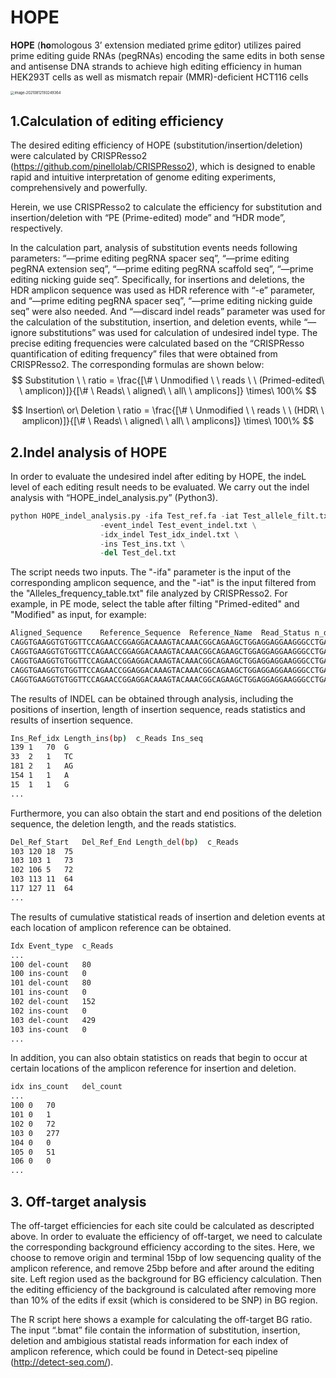 # HOPE
**HOPE** (**ho**mologous 3’ extension mediated <u>p</u>rime <u>e</u>ditor) utilizes paired prime editing guide RNAs (pegRNAs) encoding the same edits in both sense and antisense DNA strands to achieve high editing efficiency in  human HEK293T cells as well as mismatch repair (MMR)-deficient HCT116 cells

<img src="https://i.loli.net/2021/08/12/oeTBOfb1kCLDlGw.png" alt="image-20210812193249364" style="zoom:40%;" />



## 1.Calculation of editing efficiency

The desired editing efficiency of HOPE (substitution/insertion/deletion) were calculated by CRISPResso2 (https://github.com/pinellolab/CRISPResso2), which is designed to enable rapid and intuitive interpretation of genome editing experiments, comprehensively and powerfully.

Herein, we use CRISPResso2 to calculate the efficiency for substitution and insertion/deletion with “PE (Prime-edited) mode” and “HDR mode”, respectively.

In the calculation part, analysis of substitution events needs following parameters: “—prime editing pegRNA spacer seq”, “—prime editing pegRNA extension seq”, “—prime editing pegRNA scaffold seq”, “—prime editing nicking guide seq”. Specifically, for insertions and deletions, the HDR amplicon sequence was used as HDR reference with “-e” parameter, and “—prime editing pegRNA spacer seq”, “—prime editing nicking guide seq” were also needed. And “—discard indel reads” parameter was used for the calculation of the substitution, insertion, and deletion events, while “—ignore substitutions” was used for calculation of undesired indel type. The precise editing frequencies were calculated based on the “CRISPResso quantification of editing frequency” files that were obtained from CRISPResso2. The corresponding formulas are shown below:
$$
Substitution \ \ ratio = \frac{[\# \ Unmodified \ \ reads \ \ (Primed-edited\ \ amplicon)]}{[\# \ Reads\ \ aligned\ \ all\ \ amplicons]} \times\ 100\%
$$

$$
Insertion\ or\ Deletion \ ratio = \frac{[\# \ Unmodified \ \ reads \ \ (HDR\ \ amplicon)]}{[\# \ Reads\ \ aligned\ \ all\ \ amplicons]} \times\ 100\%
$$



## 2.Indel analysis of HOPE

In order to evaluate the undesired indel after editing by HOPE, the indeL level of each editing result needs to be evaluated. We carry out the indel analysis with “HOPE_indel_analysis.py” (Python3).

```python
python HOPE_indel_analysis.py -ifa Test_ref.fa -iat Test_allele_filt.txt \
					-event_indel Test_event_indel.txt \
					-idx_indel Test_idx_indel.txt \
					-ins Test_ins.txt \
					-del Test_del.txt
```

The script needs two inputs. The "-ifa" parameter is the input of the corresponding amplicon sequence, and the "-iat" is the input filtered from the "Alleles_frequency_table.txt" file analyzed by CRISPResso2. For example, in PE mode, select the table after filting "Primed-edited" and "Modified" as input, for example:

```bash
Aligned_Sequence	Reference_Sequence	Reference_Name	Read_Status	n_deleted	n_inserted	n_mutated	#Reads	%Reads
CAGGTGAAGGTGTGGTTCCAGAACCGGAGGACAAAGTACAAACGGCAGAAGCTGGAGGAGGAAGGGCCTGAGTCCGAGCAGAAGAACAAGGGCTCCCATCACATCAACCGGTGGCGCATTGCCACGA----------------GGACATCGATGTCACCTCCAATGACTAGGGTGGGCAAC	CAGGTGAAGGTGTGGTTCCAGAACCGGAGGACAAAGTACAAACGGCAGAAGCTGGAGGAGGAAGGGCCTGAGTCCGAGCAGAAGAACAAGGGCTCCCATCACATCAACCGGTGGCGCATTGCCACGAAGCAGGCCAATGGGGAGGACATCGATGTCACCTCCAATGACTAGGGTGGGCAAC	Prime-edited	MODIFIED	16	0	0	69	0.0312864158010003	idx_ 1
CAGGTGAAGGTGTGGTTCCAGAACCGGAGGACAAAGTACAAACGGCAGAAGCTGGAGGAGGAAGGGCCTGAGTCCGAGCAGAAGAACAAGGGCTCCCATCAC------------------GCCACGAAGCAGGCCAATGGGGAGGACATCGATGTCACCTCCAATGACTAGGGTGGGCAAC	CAGGTGAAGGTGTGGTTCCAGAACCGGAGGACAAAGTACAAACGGCAGAAGCTGGAGGAGGAAGGGCCTGAGTCCGAGCAGAAGAACAAGGGCTCCCATCACATCAACCGGTGGCGCATTGCCACGAAGCAGGCCAATGGGGAGGACATCGATGTCACCTCCAATGACTAGGGTGGGCAAC	Prime-edited	MODIFIED	18	0	0	68	0.0308329894850437	idx_ 2
CAGGTGAAGGTGTGGTTCCAGAACCGGAGGACAAAGTACAAACGGCAGAAGCTGGAGGAGGAAGGGCCTGAGTCCGAGCAGAAGAACAAGGGCTCCCATCACATCAACCGGTGGCGCATTGCCACGAAGCAGGCCAATGGGGGAGGACATCGATGTCACCTCCAATGACTAGGGTGGGCAAC	CAGGTGAAGGTGTGGTTCCAGAACCGGAGGACAAAGTACAAACGGCAGAAGCTGGAGGAGGAAGGGCCTGAGTCCGAGCAGAAGAACAAGGGCTCCCATCACATCAACCGGTGGCGCATTGCCACGAAGCAGGCCAATG-GGGAGGACATCGATGTCACCTCCAATGACTAGGGTGGGCAAC	Prime-edited	MODIFIED	0	1	0	67	0.0303795631690872	idx_ 3
CAGGTGAAGGTGTGGTTCCAGAACCGGAGGACAAAGTACAAACGGCAGAAGCTGGAGGAGGAAGGGCCTGAGTCCGAGCAGAAGAACAAGGGCTCCCATCAC-GCAAACGGTTGCGCATTGCCACGAAGCAGGCCAATGGGGAGGACATCGATGTCACCTCCAATGACTAGGGTGGGCAAC	CAGGTGAAGGTGTGGTTCCAGAACCGGAGGACAAAGTACAAACGGCAGAAGCTGGAGGAGGAAGGGCCTGAGTCCGAGCAGAAGAACAAGGGCTCCCATCACATCAACCGGTGGCGCATTGCCACGAAGCAGGCCAATGGGGAGGACATCGATGTCACCTCCAATGACTAGGGTGGGCAAC	Prime-edited	MODIFIED	1	0	1	67	0.0303795631690872	idx_ 4
CAGGTGAAGGTGTGGTTCCAGAACCGGAGGACAAAGTACAAACGGCAGAAGCTGGAGGAGGAAGGGCCTGAGTCCGAGCAGAAGAACAAGGGCTCCCATCA-----ACCGGTGGCGCATTGCCACGAAGCAGGCCAATGGGGAGGACATCGATGTCACCTCCAATGACTAGGGTGGGCAAC	CAGGTGAAGGTGTGGTTCCAGAACCGGAGGACAAAGTACAAACGGCAGAAGCTGGAGGAGGAAGGGCCTGAGTCCGAGCAGAAGAACAAGGGCTCCCATCACATCAACCGGTGGCGCATTGCCACGAAGCAGGCCAATGGGGAGGACATCGATGTCACCTCCAATGACTAGGGTGGGCAAC	Prime-edited	MODIFIED	5	0	0	65	0.0294727105371742	idx_ 5
```

The results of INDEL can be obtained through analysis, including the positions of insertion, length of insertion sequence, reads statistics and results of insertion sequence.

```bash
Ins_Ref_idx	Length_ins(bp)	c_Reads	Ins_seq
139	1	70	G
33	2	1	TC
181	2	1	AG
154	1	1	A
15	1	1	G
...
```

Furthermore, you can also obtain the start and end positions of the deletion sequence, the deletion length, and the reads statistics.

```bash
Del_Ref_Start	Del_Ref_End	Length_del(bp)	c_Reads
103	120	18	75
103	103	1	73
102	106	5	72
103	113	11	64
117	127	11	64
...
```

The results of cumulative statistical reads of insertion and deletion events at each location of amplicon reference can be obtained.

```bash
Idx	Event_type	c_Reads
...
100	del-count	80
100	ins-count	0
101	del-count	80
101	ins-count	0
102	del-count	152
102	ins-count	0
103	del-count	429
103	ins-count	0
...
```

In addition, you can also obtain statistics on reads that begin to occur at certain locations of the amplicon reference for insertion and deletion.

```bash
idx	ins_count	del_count
...
100	0	70
101	0	1
102	0	72
103	0	277
104	0	0
105	0	51
106	0	0
...
```



## 3. Off-target analysis

The off-target efficiencies for each site could be calculated as descripted above. In order to evaluate the efficiency of off-target, we need to calculate the corresponding background efficiency according to the sites. Here, we choose to remove origin and terminal 15bp of low sequencing quality of the amplicon reference, and remove 25bp before and after around the editing site. Left region used as the background for BG efficiency calculation. Then the editing efficiency of the background is calculated after removing more than 10% of the edits if exsit (which is considered to be SNP) in BG region.

The R script here shows a example for calculating the off-target BG ratio. The input “.bmat” file contain the information of substitution, insertion, deletion and ambigious statistal reads information for each index of amplicon reference, which could be found in Detect-seq pipeline (http://detect-seq.com/).

